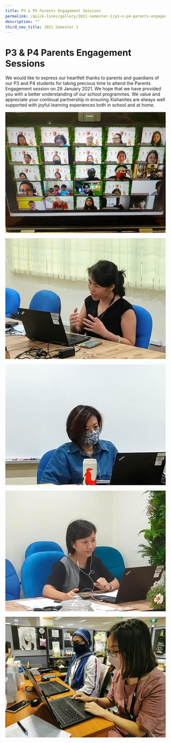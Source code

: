 ```yaml
---
title: P3 & P4 Parents Engagement Sessions
permalink: /quick-links/gallery/2021-semester-1/p3-n-p4-parents-engagement-sessions
description: ""
third_nav_title: 2021 Semester 1
---
```

# **P3 & P4 Parents Engagement Sessions**

We would like to express our heartfelt thanks to parents and guardians of our P3 and P4 students for taking precious time to attend the Parents Engagement session on 29 January 2021. We hope that we have provided you with a better understanding of our school programmes. We value and appreciate your continual partnership in ensuring Xishanites are always well supported with joyful learning experiences both in school and at home.

![](/images/31%20(1).jpg)

![](/images/32.jpg)

![](/images/33%20(1).jpg)

![](/images/34%20(1).jpg)

![](/images/35%20(1).jpg)